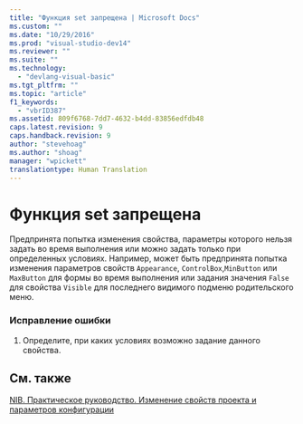```yaml
---
title: "Функция set запрещена | Microsoft Docs"
ms.custom: ""
ms.date: "10/29/2016"
ms.prod: "visual-studio-dev14"
ms.reviewer: ""
ms.suite: ""
ms.technology: 
  - "devlang-visual-basic"
ms.tgt_pltfrm: ""
ms.topic: "article"
f1_keywords: 
  - "vbrID387"
ms.assetid: 809f6768-7dd7-4632-b4dd-83856edfdb48
caps.latest.revision: 9
caps.handback.revision: 9
author: "stevehoag"
ms.author: "shoag"
manager: "wpickett"
translationtype: Human Translation
---
```

# Функция set запрещена
Предпринята попытка изменения свойства, параметры которого нельзя задать во время выполнения или можно задать только при определенных условиях. Например, может быть предпринята попытка изменения параметров свойств `Appearance`, `ControlBox`,`MinButton` или `MaxButton` для формы во время выполнения или задания значения `False` для свойства `Visible` для последнего видимого подменю родительского меню.  
  
### Исправление ошибки  
  
1.  Определите, при каких условиях возможно задание данного свойства.  
  
## См. также  
 [NIB. Практическое руководство. Изменение свойств проекта и параметров конфигурации](http://msdn.microsoft.com/ru-ru/e7184bc5-2f2b-4b4f-aa9a-3ecfcbc48b67)
